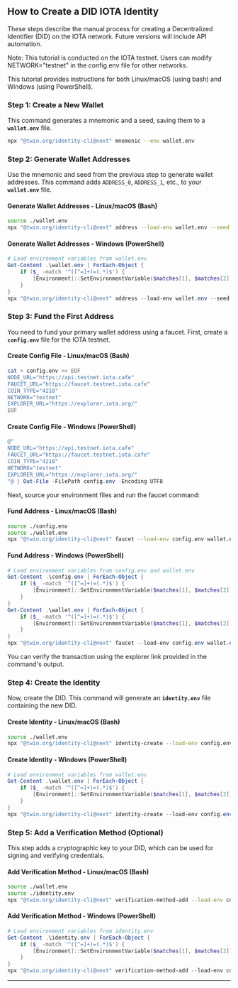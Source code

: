 ## How to Create a DID IOTA Identity

These steps describe the manual process for creating a Decentralized Identifier (DID) on the IOTA network. Future versions will include API automation.

Note: This tutorial is conducted on the IOTA testnet. Users can modify NETWORK="testnet" in the config.env file for other networks.

This tutorial provides instructions for both Linux/macOS (using bash) and Windows (using PowerShell).

### Step 1: Create a New Wallet

This command generates a mnemonic and a seed, saving them to a **`wallet.env`** file.

```sh
npx "@twin.org/identity-cli@next" mnemonic --env wallet.env
```

### Step 2: Generate Wallet Addresses

Use the mnemonic and seed from the previous step to generate wallet addresses. This command adds `ADDRESS_0`, `ADDRESS_1`, etc., to your **`wallet.env`** file.

#### Generate Wallet Addresses - Linux/macOS (Bash)

```bash
source ./wallet.env
npx "@twin.org/identity-cli@next" address --load-env wallet.env --seed $SEED --count 2 --env wallet.env --merge-env
```

#### Generate Wallet Addresses - Windows (PowerShell)

```powershell
# Load environment variables from wallet.env
Get-Content .\wallet.env | ForEach-Object {
    if ($_ -match '^([^=]+)=(.*)$') {
        [Environment]::SetEnvironmentVariable($matches[1], $matches[2])
    }
}
npx "@twin.org/identity-cli@next" address --load-env wallet.env --seed $env:SEED --count 2 --env wallet.env --merge-env
```

### Step 3: Fund the First Address

You need to fund your primary wallet address using a faucet. First, create a **`config.env`** file for the IOTA testnet.

#### Create Config File - Linux/macOS (Bash)

```bash
cat > config.env << EOF
NODE_URL="https://api.testnet.iota.cafe"
FAUCET_URL="https://faucet.testnet.iota.cafe"
COIN_TYPE="4218"
NETWORK="testnet"
EXPLORER_URL="https://explorer.iota.org/"
EOF
```

#### Create Config File - Windows (PowerShell)

```powershell
@"
NODE_URL="https://api.testnet.iota.cafe"
FAUCET_URL="https://faucet.testnet.iota.cafe"
COIN_TYPE="4218"
NETWORK="testnet"
EXPLORER_URL="https://explorer.iota.org/"
"@ | Out-File -FilePath config.env -Encoding UTF8
```

Next, source your environment files and run the faucet command:

#### Fund Address - Linux/macOS (Bash)

```bash
source ./config.env
source ./wallet.env
npx "@twin.org/identity-cli@next" faucet --load-env config.env wallet.env --address $ADDRESS_0 --network $NETWORK
```

#### Fund Address - Windows (PowerShell)

```powershell
# Load environment variables from config.env and wallet.env
Get-Content .\config.env | ForEach-Object {
    if ($_ -match '^([^=]+)=(.*)$') {
        [Environment]::SetEnvironmentVariable($matches[1], $matches[2])
    }
}
Get-Content .\wallet.env | ForEach-Object {
    if ($_ -match '^([^=]+)=(.*)$') {
        [Environment]::SetEnvironmentVariable($matches[1], $matches[2])
    }
}
npx "@twin.org/identity-cli@next" faucet --load-env config.env wallet.env --address $env:ADDRESS_0 --network $env:NETWORK
```

You can verify the transaction using the explorer link provided in the command's output.

### Step 4: Create the Identity

Now, create the DID. This command will generate an **`identity.env`** file containing the new DID.

#### Create Identity - Linux/macOS (Bash)

```bash
source ./wallet.env
npx "@twin.org/identity-cli@next" identity-create --load-env config.env wallet.env --seed $SEED --address-index 0 --env identity.env
```

#### Create Identity - Windows (PowerShell)

```powershell
# Load environment variables from wallet.env
Get-Content .\wallet.env | ForEach-Object {
    if ($_ -match '^([^=]+)=(.*)$') {
        [Environment]::SetEnvironmentVariable($matches[1], $matches[2])
    }
}
npx "@twin.org/identity-cli@next" identity-create --load-env config.env wallet.env --seed $env:SEED --address-index 0 --env identity.env
```

### Step 5: Add a Verification Method (Optional)

This step adds a cryptographic key to your DID, which can be used for signing and verifying credentials.

#### Add Verification Method - Linux/macOS (Bash)

```bash
source ./wallet.env
source ./identity.env
npx "@twin.org/identity-cli@next" verification-method-add --load-env config.env wallet.env identity.env --seed $SEED --did $DID --type verificationMethod --env verification-method.env
```

#### Add Verification Method - Windows (PowerShell)

```powershell
# Load environment variables from identity.env
Get-Content .\identity.env | ForEach-Object {
    if ($_ -match '^([^=]+)=(.*)$') {
        [Environment]::SetEnvironmentVariable($matches[1], $matches[2])
    }
}
npx "@twin.org/identity-cli@next" verification-method-add --load-env config.env wallet.env identity.env --seed $env:SEED --did $env:DID --type verificationMethod --env verification-method.env
```

---
